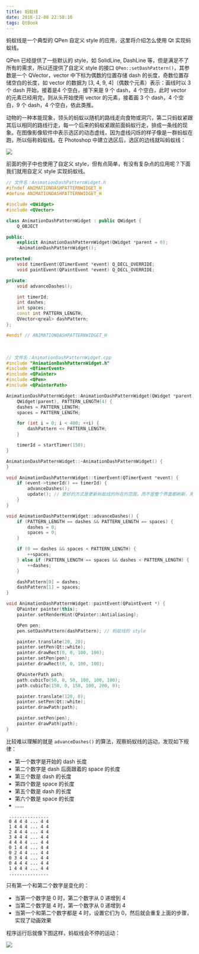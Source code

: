```yaml
---
title: 蚂蚁线
date: 2016-12-08 22:58:10
tags: QtBook
---
```

蚂蚁线是一个典型的 QPen 自定义 style 的应用，这里将介绍怎么使用 Qt 实现蚂蚁线。

QPen 已经提供了一些默认的 style，如 SolidLine, DashLine 等，但是满足不了所有的需求，所以还提供了自定义 style 的接口 `QPen::setDashPattern()`，其参数是一个 QVector，vector 中下标为偶数的位置存储 dash 的长度，奇数位置存储空白的长度，如 vector 的数据为 [3, 4, 9, 4]（偶数个元素）表示：画线时以 3 个 dash 开始，接着是4 个空白，接下来是 9 个 dash，4 个空白，此时 vector 的元素已经用完，则从头开始使用 vector 的元素，接着画 3 个 dash，4 个空白，9 个 dash，4 个空白，依此类推。<!--more-->

动物的一种本能现象，领头的蚂蚁以随机的路线走向食物或洞穴，第二只蚂蚁紧跟其后以相同的路线行走，每一个后来的蚂蚁紧跟前面蚂蚁行走，排成一条线的现象。在图像影像软件中表示选区的动态虚线，因为虚线闪烁的样子像是一群蚂蚁在跑，所以俗称蚂蚁线。在 Photoshop 中建立选区后，选区的边线就叫蚂蚁线：

![](/img/qtbook/paint/Paint-Base-Pen-PSSelection.png)

前面的例子中也使用了自定义 style，但有点简单，有没有复杂点的应用呢？下面我们就用自定义 style 实现蚂蚁线。

```cpp
// 文件名：AnimationDashPatternWidget.h
#ifndef ANIMATIONDASHPATTERNWIDGET_H
#define ANIMATIONDASHPATTERNWIDGET_H

#include <QWidget>
#include <QVector>

class AnimationDashPatternWidget : public QWidget {
    Q_OBJECT

public:
    explicit AnimationDashPatternWidget(QWidget *parent = 0);
    ~AnimationDashPatternWidget();

protected:
    void timerEvent(QTimerEvent *event) Q_DECL_OVERRIDE;
    void paintEvent(QPaintEvent *event) Q_DECL_OVERRIDE;

private:
    void advanceDashes();

    int timerId;
    int dashes;
    int spaces;
    const int PATTERN_LENGTH;
    QVector<qreal> dashPattern;
};

#endif // ANIMATIONDASHPATTERNWIDGET_H
```
<br>

```cpp
// 文件名：AnimationDashPatternWidget.cpp
#include "AnimationDashPatternWidget.h"
#include <QTimerEvent>
#include <QPainter>
#include <QPen>
#include <QPainterPath>

AnimationDashPatternWidget::AnimationDashPatternWidget(QWidget *parent) :
    QWidget(parent), PATTERN_LENGTH(4) {
    dashes = PATTERN_LENGTH;
    spaces = PATTERN_LENGTH;

    for (int i = 0; i < 400; ++i) {
        dashPattern << PATTERN_LENGTH;
    }

    timerId = startTimer(150);
}

AnimationDashPatternWidget::~AnimationDashPatternWidget() {
}

void AnimationDashPatternWidget::timerEvent(QTimerEvent *event) {
    if (event->timerId() == timerId) {
        advanceDashes();
        update(); // 更好的方式是更新蚂蚁线的所在的范围，而不是整个界面都刷新，用 update(rect)
    }
}

void AnimationDashPatternWidget::advanceDashes() {
    if (PATTERN_LENGTH == dashes && PATTERN_LENGTH == spaces) {
        dashes = 0;
        spaces = 0;
    }

    if (0 == dashes && spaces < PATTERN_LENGTH) {
        ++spaces;
    } else if (PATTERN_LENGTH == spaces && dashes < PATTERN_LENGTH) {
        ++dashes;
    }

    dashPattern[0] = dashes;
    dashPattern[1] = spaces;
}

void AnimationDashPatternWidget::paintEvent(QPaintEvent *) {
    QPainter painter(this);
    painter.setRenderHint(QPainter::Antialiasing);

    QPen pen;
    pen.setDashPattern(dashPattern); // 蚂蚁线的 style

    painter.translate(20, 20);
    painter.setPen(Qt::white);
    painter.drawRect(0, 0, 100, 100);
    painter.setPen(pen);
    painter.drawRect(0, 0, 100, 100);

    QPainterPath path;
    path.cubicTo(50, 0, 50, 100, 100, 100);
    path.cubicTo(150, 0, 150, 100, 200, 0);

    painter.translate(120, 0);
    painter.setPen(Qt::white);
    painter.drawPath(path);

    painter.setPen(pen);
    painter.drawPath(path);
}
```

比较难以理解的就是 `advanceDashes()` 的算法，观察蚂蚁线的运动，发现如下规律：

* 第一个数字是开始的 dash 长度
* 第二个数字是 dash 后面跟着的 space 的长度
* 第三个数是 dash 的长度
* 第四个数是 space 的长度
* 第五个数是 dash 的长度
* 第六个数是 space 的长度
* ……

```
 ...............
 0 4 4 4 ... 4 4
 1 4 4 4 ... 4 4
 2 4 4 4 ... 4 4
 3 4 4 4 ... 4 4
 4 4 4 4 ... 4 4
 0 1 4 4 ... 4 4
 0 2 4 4 ... 4 4
 0 3 4 4 ... 4 4
 0 4 4 4 ... 4 4
 1 4 4 4 ... 4 4
 ...............
```

只有第一个和第二个数字是变化的：

* 当第一个数字是 0 时，第二个数字从 0 递增到 4
* 当第二个数字是 4 时，第一个数字从 0 递增到 4
* 当第一个和第二个数字都是 4 时，设置它们为 0，然后就会重复上面的步骤，实现了动画效果

程序运行后就像下图这样，蚂蚁线会不停的运动：

![](/img/qtbook/paint/Paint-Base-PenAnimationDashPattern.png)
